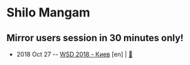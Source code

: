 # Shilo Mangam

## Mirror users session in 30 minutes only!
- 2018 Oct 27 -- [WSD 2018 - Киев](https://www.youtube.com/watch?v=7FTzK-mhHhY) [en] | [:notebook:](https://wsd.events/2018/10/27/pres/mirror-users.pdf)  
